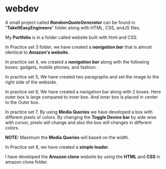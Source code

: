 # webdev
A small project called **_RandomQuoteGenerator_** can be found in "**TakeItEasyEngineers**" folder along with HTML, CSS, andJS files.

My **Portfolio** is in a folder called website built with html and CSS.

In Practice set 3 folder, we have created a _**navigation bar**_ that is almost identical to **Amazon's website.**

In practice set 4, we created a _**navigation bar**_ along with the following boxes: gadgets, mobile phones, and fashion.

In practice set 5, We have created two paragraphs and set the image to the right side of the webside.

In practice set 6, We have created a navigation bar along with 2 boxes. Here outer box is large compared to inner box. And inner box is placed in center to the Outer box.

In practice set 7, By using **Media Queries** we have developed a box with different pixels of colors. By changing the **Toggle Device bar** by side wise with cursor, pixels will change and also the box will changes in different colors.

**NOTE:** Maximum the **Media Queries** will based on the width.

In Practice set 8, we have created a **simple loader**.

I have developed the **Amazon clone** website by using the **HTML** and **CSS** in amazon clone folder.
